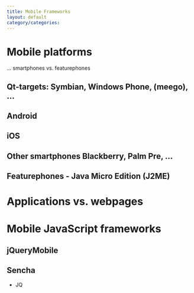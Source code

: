 ```yaml
---
title: Mobile Frameworks
layout: default
category/categories: 
---
```



# Mobile platforms

... smartphones vs. featurephones

## Qt-targets: Symbian, Windows Phone, (meego), ...
## Android
## iOS
## Other smartphones Blackberry, Palm Pre, ...
## Featurephones - Java Micro Edition (J2ME)


# Applications vs. webpages

# Mobile JavaScript frameworks

## jQueryMobile
## Sencha


- JQ
